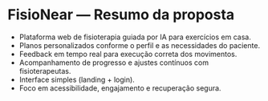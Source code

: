 # FisioNear — Resumo da proposta

- Plataforma web de fisioterapia guiada por IA para exercícios em casa.
- Planos personalizados conforme o perfil e as necessidades do paciente.
- Feedback em tempo real para execução correta dos movimentos.
- Acompanhamento de progresso e ajustes contínuos com fisioterapeutas.
- Interface simples (landing + login).
- Foco em acessibilidade, engajamento e recuperação segura.